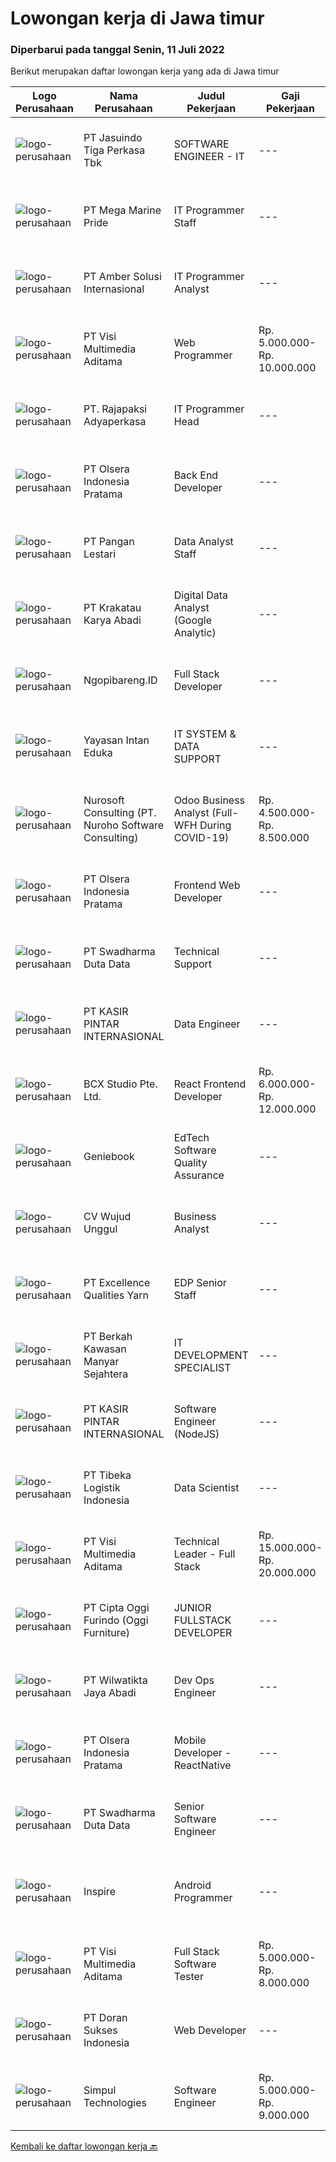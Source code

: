 
  # Lowongan kerja di Jawa timur

  ### Diperbarui pada tanggal Senin, 11 Juli 2022

  Berikut merupakan daftar lowongan kerja yang ada di Jawa timur

  |Logo Perusahaan | Nama Perusahaan | Judul Pekerjaan | Gaji Pekerjaan | Lokasi | Deskripsi | Tanggal diunggah | Pranala |
  | -------------- | --------------- | --------------- | --------- | --------- | -------------- | ------- | ----------- |
  |![logo-perusahaan](https://image-service-cdn.seek.com.au/f9cd043f1011fee386470591649d3e30b502df59/ee4dce1061f3f616224767ad58cb2fc751b8d2dc)|PT Jasuindo Tiga Perkasa Tbk|SOFTWARE ENGINEER - IT|---|Sidoarjo|Kualifikasi : Pendidikan minimal D3/S1 Teknik Informatika Berpengalaman minimal 3 tahun terutama sebagai back end dan front end developer Memiliki...|Minggu, 10 Juli 2022|https://www.jobstreet.co.id/id/job/software-engineer-it-3941388?token=0~680e4534-2013-48c1-a86e-cd6dd0cf7950&sectionRank=1&jobId=jobstreet-id-job-3941388|
|![logo-perusahaan](https://image-service-cdn.seek.com.au/c2d1b10e65f5a153629011d5886a8b3d0e1913fb/ee4dce1061f3f616224767ad58cb2fc751b8d2dc)|PT Mega Marine Pride|IT Programmer Staff|---|Pasuruan|Tugas Pokok Membuat aplikasi inhouse yang dibutuhkan perusahaan Mengelola dan mengembangkan aplikasi yang saat ini sudah digunakan di perusahaan...|Minggu, 10 Juli 2022|https://www.jobstreet.co.id/id/job/it-programmer-staff-3941601?token=0~680e4534-2013-48c1-a86e-cd6dd0cf7950&sectionRank=2&jobId=jobstreet-id-job-3941601|
|![logo-perusahaan](https://i.ibb.co/sqvTCh9/112815900-stock-vector-no-image-available-icon-flat-vector.webp)|PT Amber Solusi Internasional|IT Programmer Analyst|---|Yogyakarta|Will be supporting USA based company Working hour starting 8 PM - 5 AM WIB Working days and national holidays are following USA calendar...|Minggu, 10 Juli 2022|https://www.jobstreet.co.id/id/job/it-programmer-analyst-3950610?token=0~680e4534-2013-48c1-a86e-cd6dd0cf7950&sectionRank=3&jobId=jobstreet-id-job-3950610|
|![logo-perusahaan](https://image-service-cdn.seek.com.au/b8528c389ba1b59ec14f571684d5a518b5b2a7b1/ee4dce1061f3f616224767ad58cb2fc751b8d2dc)|PT Visi Multimedia Aditama|Web Programmer|Rp. 5.000.000-Rp. 10.000.000|Malang|Requirements: Candidate must possess at least a Diploma, Bachelor's Degree, Art/ Design/ Creative Multimedia, Computer Science/Information Technology,...|Sabtu, 09 Juli 2022|https://www.jobstreet.co.id/id/job/web-programmer-3932492?token=0~680e4534-2013-48c1-a86e-cd6dd0cf7950&sectionRank=4&jobId=jobstreet-id-job-3932492|
|![logo-perusahaan](https://image-service-cdn.seek.com.au/1bd5a534ada5dff4b8f11531db8cc328c145d90a/ee4dce1061f3f616224767ad58cb2fc751b8d2dc)|PT. Rajapaksi Adyaperkasa|IT Programmer Head|---|Sidoarjo|Kualifikasi : Pendidikan minimal S1 Sistem Informasi Pengalaman 2 tahun dibidang pembuatan software manufaktur lebih diutamakan Menguasai bahasa...|Sabtu, 09 Juli 2022|https://www.jobstreet.co.id/id/job/it-programmer-head-3939463?token=0~680e4534-2013-48c1-a86e-cd6dd0cf7950&sectionRank=5&jobId=jobstreet-id-job-3939463|
|![logo-perusahaan](https://image-service-cdn.seek.com.au/90e9bb2e5bcac40b68d491aafb34203d371349a1/ee4dce1061f3f616224767ad58cb2fc751b8d2dc)|PT Olsera Indonesia Pratama|Back End Developer|---|Jakarta Raya|Responsibilities: Development in an AGILE environment Create good product with accessibility and security compliance Create good product with...|Sabtu, 09 Juli 2022|https://www.jobstreet.co.id/id/job/back-end-developer-3938895?token=0~680e4534-2013-48c1-a86e-cd6dd0cf7950&sectionRank=6&jobId=jobstreet-id-job-3938895|
|![logo-perusahaan](https://image-service-cdn.seek.com.au/548edc0d3dbc305829ae7bb2f0f71783e54f3170/ee4dce1061f3f616224767ad58cb2fc751b8d2dc)|PT Pangan Lestari|Data Analyst Staff|---|Sidoarjo|Tanggung Jawab: Melakukan pengolahan database penjualan Melakukan analisa data penjualan Kualifikasi: Usia maksimal 29 tahun Pendidikan minimal S1...|Sabtu, 09 Juli 2022|https://www.jobstreet.co.id/id/job/data-analyst-staff-3950396?token=0~680e4534-2013-48c1-a86e-cd6dd0cf7950&sectionRank=7&jobId=jobstreet-id-job-3950396|
|![logo-perusahaan](https://image-service-cdn.seek.com.au/b2d1f3ffed82713bb6c2c91fa675bbfd0cfb2ac6/ee4dce1061f3f616224767ad58cb2fc751b8d2dc)|PT Krakatau Karya Abadi|Digital Data Analyst (Google Analytic)|---|Surabaya|Digital Data Analyst Surabaya, IndonesiaAbout SuperAs the first social commerce platform in Indonesia, Aplikasi Super aims to solve economic...|Minggu, 10 Juli 2022|https://www.jobstreet.co.id/id/job/digital-data-analyst-google-analytic-3941213?token=0~680e4534-2013-48c1-a86e-cd6dd0cf7950&sectionRank=8&jobId=jobstreet-id-job-3941213|
|![logo-perusahaan](https://image-service-cdn.seek.com.au/99bccee368c32d6c4502588ef96575803659bff8/ee4dce1061f3f616224767ad58cb2fc751b8d2dc)|Ngopibareng.ID|Full Stack Developer|---|Surabaya|Tanggung Jawab Pekerjaan Mengatur proses pengembangan software Menjaga dan meningkatkan pengerjaan software Mengatur siklus awal sampai akhir mulai...|Minggu, 10 Juli 2022|https://www.jobstreet.co.id/id/job/full-stack-developer-3940470?token=0~680e4534-2013-48c1-a86e-cd6dd0cf7950&sectionRank=9&jobId=jobstreet-id-job-3940470|
|![logo-perusahaan](https://i.ibb.co/sqvTCh9/112815900-stock-vector-no-image-available-icon-flat-vector.webp)|Yayasan Intan Eduka|IT SYSTEM & DATA SUPPORT|---|Surabaya|Qualification: Computer and Technology Literate is a must Have minimum 1 years experience in the same field Great leadership skills, Pleasing...|Jumat, 08 Juli 2022|https://www.jobstreet.co.id/id/job/it-system-data-support-3950255?token=0~680e4534-2013-48c1-a86e-cd6dd0cf7950&sectionRank=10&jobId=jobstreet-id-job-3950255|
|![logo-perusahaan](https://image-service-cdn.seek.com.au/80d9f9357b1a2e56b4a86927c47c40f644df9ce9/ee4dce1061f3f616224767ad58cb2fc751b8d2dc)|Nurosoft Consulting (PT. Nuroho Software Consulting)|Odoo Business Analyst (Full-WFH During COVID-19)|Rp. 4.500.000-Rp. 8.500.000|Surabaya|Responsibilities Analyze customer business processes, write specifications, and suggest solutions Implement the agreed solutions Write test cases and...|Minggu, 10 Juli 2022|https://www.jobstreet.co.id/id/job/odoo-business-analyst-full-wfh-during-covid-19-3940586?token=0~680e4534-2013-48c1-a86e-cd6dd0cf7950&sectionRank=11&jobId=jobstreet-id-job-3940586|
|![logo-perusahaan](https://image-service-cdn.seek.com.au/90e9bb2e5bcac40b68d491aafb34203d371349a1/ee4dce1061f3f616224767ad58cb2fc751b8d2dc)|PT Olsera Indonesia Pratama|Frontend Web Developer|---|Jakarta Raya|Responsibilities: Development in an AGILE environment Create good product with accessibility and security compliance Create good product with...|Sabtu, 09 Juli 2022|https://www.jobstreet.co.id/id/job/frontend-web-developer-3938892?token=0~680e4534-2013-48c1-a86e-cd6dd0cf7950&sectionRank=12&jobId=jobstreet-id-job-3938892|
|![logo-perusahaan](https://image-service-cdn.seek.com.au/e55e3708620a7ff5e7da329d1725ee01ed113417/ee4dce1061f3f616224767ad58cb2fc751b8d2dc)|PT Swadharma Duta Data|Technical Support|---|Jakarta Raya|Kualifikasi : D3- S1 bidang Teknik Informatika, Ilmu Komputer Usia 20 - 30 tahun Pengalaman di bidang IT Network 1 - 2 Tahun Menguasai bidang IT...|Jumat, 08 Juli 2022|https://www.jobstreet.co.id/id/job/technical-support-3949835?token=0~680e4534-2013-48c1-a86e-cd6dd0cf7950&sectionRank=13&jobId=jobstreet-id-job-3949835|
|![logo-perusahaan](https://image-service-cdn.seek.com.au/0361bae937596b43e3f2a473257008c2d4f70004/ee4dce1061f3f616224767ad58cb2fc751b8d2dc)|PT KASIR PINTAR INTERNASIONAL|Data Engineer|---|Surabaya|Job Description Design, implement and deploy new data models and data processes in production. Perform data analysis to generate business insights....|Sabtu, 09 Juli 2022|https://www.jobstreet.co.id/id/job/data-engineer-3932548?token=0~680e4534-2013-48c1-a86e-cd6dd0cf7950&sectionRank=14&jobId=jobstreet-id-job-3932548|
|![logo-perusahaan](https://image-service-cdn.seek.com.au/21406f519358b8335deea1347e37dfc2ef150f79/ee4dce1061f3f616224767ad58cb2fc751b8d2dc)|BCX Studio Pte. Ltd.|React Frontend Developer|Rp. 6.000.000-Rp. 12.000.000|Bali|BCX Studio is a Singapore-based company, our mission is to build an enterprise-grade online commerce platform to empower SME to compete in the...|Senin, 11 Juli 2022|https://www.jobstreet.co.id/id/job/react-frontend-developer-9761800/origin/sg?token=0~680e4534-2013-48c1-a86e-cd6dd0cf7950&sectionRank=15&jobId=jobstreet-sg-job-9761800|
|![logo-perusahaan](https://image-service-cdn.seek.com.au/a22818e5bcc49cdfb2bacc77efae93dee4d0d8be/ee4dce1061f3f616224767ad58cb2fc751b8d2dc)|Geniebook|EdTech Software Quality Assurance|---|Surabaya|Loved by over 150,000 users, Geniebook is Singapore’s largest online learning platform for English, Mathematics and Science (EMS) syllabus. From...|Minggu, 10 Juli 2022|https://www.jobstreet.co.id/id/job/edtech-software-quality-assurance-9709736/origin/sg?token=0~680e4534-2013-48c1-a86e-cd6dd0cf7950&sectionRank=16&jobId=jobstreet-sg-job-9709736|
|![logo-perusahaan](https://image-service-cdn.seek.com.au/0a5d313ebe5036060bedcdd6aa4154174f262844/ee4dce1061f3f616224767ad58cb2fc751b8d2dc)|CV Wujud Unggul|Business Analyst|---|Sidoarjo|Job Desciption Mapping business processes Handling user problems or problems related to the ERP system Provide ERP system training Conduct ERP system...|Sabtu, 09 Juli 2022|https://www.jobstreet.co.id/id/job/business-analyst-3939988?token=0~680e4534-2013-48c1-a86e-cd6dd0cf7950&sectionRank=17&jobId=jobstreet-id-job-3939988|
|![logo-perusahaan](https://image-service-cdn.seek.com.au/c8e7dcf88ca4c02f73b2f43528b90b88549ccfb7/ee4dce1061f3f616224767ad58cb2fc751b8d2dc)|PT Excellence Qualities Yarn|EDP Senior Staff|---|Jawa Timur|1.Menguasai Aplikasi &amp; Exchange Server2.Mengelola semua data server.3.Perencanaan &amp; Implementasi Jaringan.4.Manajemen Basis Data.5.Sekuritas...|Minggu, 10 Juli 2022|https://www.jobstreet.co.id/id/job/edp-senior-staff-3941569?token=0~680e4534-2013-48c1-a86e-cd6dd0cf7950&sectionRank=18&jobId=jobstreet-id-job-3941569|
|![logo-perusahaan](https://image-service-cdn.seek.com.au/c6f5f0f6cf556fe5970cc7ce5de8d9e1dde66ad6/ee4dce1061f3f616224767ad58cb2fc751b8d2dc)|PT Berkah Kawasan Manyar Sejahtera|IT DEVELOPMENT SPECIALIST|---|Gresik|JOB DESCRIPTION To code or develop the system, reporting, etc. based on the technical specifications provided by related IT Functional team...|Jumat, 08 Juli 2022|https://www.jobstreet.co.id/id/job/it-development-specialist-3949334?token=0~680e4534-2013-48c1-a86e-cd6dd0cf7950&sectionRank=19&jobId=jobstreet-id-job-3949334|
|![logo-perusahaan](https://image-service-cdn.seek.com.au/0361bae937596b43e3f2a473257008c2d4f70004/ee4dce1061f3f616224767ad58cb2fc751b8d2dc)|PT KASIR PINTAR INTERNASIONAL|Software Engineer (NodeJS)|---|Surabaya|DeskripsiSebagai Software Engineer, peran utama anda adalah merancang dan mengembangkan API serta sistem backend yang mampu bertahan dalam jangka...|Sabtu, 09 Juli 2022|https://www.jobstreet.co.id/id/job/software-engineer-nodejs-3932519?token=0~680e4534-2013-48c1-a86e-cd6dd0cf7950&sectionRank=20&jobId=jobstreet-id-job-3932519|
|![logo-perusahaan](https://image-service-cdn.seek.com.au/0e9fc662e92205b972511d5c66c2fd1bb88b1ab2/ee4dce1061f3f616224767ad58cb2fc751b8d2dc)|PT Tibeka Logistik Indonesia|Data Scientist|---|Jakarta Raya|Requirements: Strong communication skills to explain complex concepts to non-technical people Strong collaboration skills to work extensively with...|Minggu, 10 Juli 2022|https://www.jobstreet.co.id/id/job/data-scientist-3941281?token=0~680e4534-2013-48c1-a86e-cd6dd0cf7950&sectionRank=21&jobId=jobstreet-id-job-3941281|
|![logo-perusahaan](https://image-service-cdn.seek.com.au/b8528c389ba1b59ec14f571684d5a518b5b2a7b1/ee4dce1061f3f616224767ad58cb2fc751b8d2dc)|PT Visi Multimedia Aditama|Technical Leader - Full Stack|Rp. 15.000.000-Rp. 20.000.000|Malang|Responsibilities: Working closely with Product Leaders &amp; VP of Production. Gather user needs/information from Sales and Executives. Manage project...|Sabtu, 09 Juli 2022|https://www.jobstreet.co.id/id/job/technical-leader-full-stack-3932488?token=0~680e4534-2013-48c1-a86e-cd6dd0cf7950&sectionRank=22&jobId=jobstreet-id-job-3932488|
|![logo-perusahaan](https://image-service-cdn.seek.com.au/f5e99c6625a96ec1224880924ad94f699f8c1520/ee4dce1061f3f616224767ad58cb2fc751b8d2dc)|PT Cipta Oggi Furindo (Oggi Furniture)|JUNIOR FULLSTACK DEVELOPER|---|Surabaya|Merancang dan membuat REST API yang terhubung dengan Database; Debugging &amp; Troubleshooting bug; Merancang dan membuat modul-modul yang dapat...|Sabtu, 09 Juli 2022|https://www.jobstreet.co.id/id/job/junior-fullstack-developer-3933317?token=0~680e4534-2013-48c1-a86e-cd6dd0cf7950&sectionRank=23&jobId=jobstreet-id-job-3933317|
|![logo-perusahaan](https://image-service-cdn.seek.com.au/2f56c9ce3a447b4b8020950ffd7a72eb0c1ac21d/ee4dce1061f3f616224767ad58cb2fc751b8d2dc)|PT Wilwatikta Jaya Abadi|Dev Ops Engineer|---|Malang|WJA is offering a full-time position for a DevOps Engineer to join our team.You will be: Creating and managing DevOps Pipelines to support Continuous...|Sabtu, 09 Juli 2022|https://www.jobstreet.co.id/id/job/dev-ops-engineer-3933254?token=0~680e4534-2013-48c1-a86e-cd6dd0cf7950&sectionRank=24&jobId=jobstreet-id-job-3933254|
|![logo-perusahaan](https://image-service-cdn.seek.com.au/90e9bb2e5bcac40b68d491aafb34203d371349a1/ee4dce1061f3f616224767ad58cb2fc751b8d2dc)|PT Olsera Indonesia Pratama|Mobile Developer - ReactNative|---|Bandung|Responsibilities: Development in an AGILE environment Create good product with accessibility and security compliance Create good product with...|Sabtu, 09 Juli 2022|https://www.jobstreet.co.id/id/job/mobile-developer-reactnative-3938899?token=0~680e4534-2013-48c1-a86e-cd6dd0cf7950&sectionRank=25&jobId=jobstreet-id-job-3938899|
|![logo-perusahaan](https://image-service-cdn.seek.com.au/e55e3708620a7ff5e7da329d1725ee01ed113417/ee4dce1061f3f616224767ad58cb2fc751b8d2dc)|PT Swadharma Duta Data|Senior Software Engineer|---|Jakarta Raya|1.    Minimal 2 Tahun pengalaman sebagai programmer2.    Memahami konsep pengembangan aplikasi3.    Memahami konsep Microservices...|Sabtu, 09 Juli 2022|https://www.jobstreet.co.id/id/job/senior-software-engineer-3932205?token=0~680e4534-2013-48c1-a86e-cd6dd0cf7950&sectionRank=26&jobId=jobstreet-id-job-3932205|
|![logo-perusahaan](https://image-service-cdn.seek.com.au/34a95c7ef5a53815ed76315972b31307617a71e8/ee4dce1061f3f616224767ad58cb2fc751b8d2dc)|Inspire|Android Programmer|---|Surabaya|ANDROID PROGRAMMERBertanggung jawab untuk membuat dan mengembangkan aplikasi androidPenempatan di Surabaya. DESKRIPSI PEKERJAAN Membangun (membuat dan...|Minggu, 10 Juli 2022|https://www.jobstreet.co.id/id/job/android-programmer-3940450?token=0~680e4534-2013-48c1-a86e-cd6dd0cf7950&sectionRank=27&jobId=jobstreet-id-job-3940450|
|![logo-perusahaan](https://image-service-cdn.seek.com.au/b8528c389ba1b59ec14f571684d5a518b5b2a7b1/ee4dce1061f3f616224767ad58cb2fc751b8d2dc)|PT Visi Multimedia Aditama|Full Stack Software Tester|Rp. 5.000.000-Rp. 8.000.000|Malang|Responsibilities: Use and test software to identify and eliminate bugs in applications. Performe specific tests, examines all aspects of a product...|Sabtu, 09 Juli 2022|https://www.jobstreet.co.id/id/job/full-stack-software-tester-3932495?token=0~680e4534-2013-48c1-a86e-cd6dd0cf7950&sectionRank=28&jobId=jobstreet-id-job-3932495|
|![logo-perusahaan](https://image-service-cdn.seek.com.au/340802554fd1bac21010fc4cfe16269f86c52368/ee4dce1061f3f616224767ad58cb2fc751b8d2dc)|PT Doran Sukses Indonesia|Web Developer|---|Surabaya|Memiliki pengalaman minimal 2 tahun dalam membangun web atau aplikasi Minimal lulusan S1 Menguasai konsep MVC Menguasai PHP framework : Laravel, CI...|Jumat, 08 Juli 2022|https://www.jobstreet.co.id/id/job/web-developer-3937956?token=0~680e4534-2013-48c1-a86e-cd6dd0cf7950&sectionRank=29&jobId=jobstreet-id-job-3937956|
|![logo-perusahaan](https://image-service-cdn.seek.com.au/86f14356bc1f934fa987c601444edf6762263efa/ee4dce1061f3f616224767ad58cb2fc751b8d2dc)|Simpul Technologies|Software Engineer|Rp. 5.000.000-Rp. 9.000.000|Surabaya|Join our exciting Tech Team as a Full-Stack Software Engineer. Our team builds wonderful Enterprise Tech platform. You will be part of a talented...|Kamis, 07 Juli 2022|https://www.jobstreet.co.id/id/job/software-engineer-3929577?token=0~680e4534-2013-48c1-a86e-cd6dd0cf7950&sectionRank=30&jobId=jobstreet-id-job-3929577|


  [Kembali ke daftar lowongan kerja 🔙](../README.md#daftar-lowongan-kerja)
  